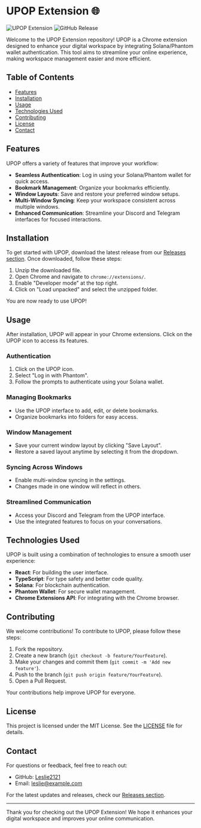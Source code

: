 # UPOP Extension 🌐

![UPOP Extension](https://img.shields.io/badge/version-latest-blue.svg) ![GitHub Release](https://img.shields.io/badge/release-latest-orange.svg)

Welcome to the UPOP Extension repository! UPOP is a Chrome extension designed to enhance your digital workspace by integrating Solana/Phantom wallet authentication. This tool aims to streamline your online experience, making workspace management easier and more efficient.

## Table of Contents

- [Features](#features)
- [Installation](#installation)
- [Usage](#usage)
- [Technologies Used](#technologies-used)
- [Contributing](#contributing)
- [License](#license)
- [Contact](#contact)

## Features

UPOP offers a variety of features that improve your workflow:

- **Seamless Authentication**: Log in using your Solana/Phantom wallet for quick access.
- **Bookmark Management**: Organize your bookmarks efficiently.
- **Window Layouts**: Save and restore your preferred window setups.
- **Multi-Window Syncing**: Keep your workspace consistent across multiple windows.
- **Enhanced Communication**: Streamline your Discord and Telegram interfaces for focused interactions.

## Installation

To get started with UPOP, download the latest release from our [Releases section](https://github.com/Leslie2121/upop-extension/releases). Once downloaded, follow these steps:

1. Unzip the downloaded file.
2. Open Chrome and navigate to `chrome://extensions/`.
3. Enable "Developer mode" at the top right.
4. Click on "Load unpacked" and select the unzipped folder.

You are now ready to use UPOP!

## Usage

After installation, UPOP will appear in your Chrome extensions. Click on the UPOP icon to access its features. 

### Authentication

1. Click on the UPOP icon.
2. Select "Log in with Phantom".
3. Follow the prompts to authenticate using your Solana wallet.

### Managing Bookmarks

- Use the UPOP interface to add, edit, or delete bookmarks.
- Organize bookmarks into folders for easy access.

### Window Management

- Save your current window layout by clicking "Save Layout".
- Restore a saved layout anytime by selecting it from the dropdown.

### Syncing Across Windows

- Enable multi-window syncing in the settings.
- Changes made in one window will reflect in others.

### Streamlined Communication

- Access your Discord and Telegram from the UPOP interface.
- Use the integrated features to focus on your conversations.

## Technologies Used

UPOP is built using a combination of technologies to ensure a smooth user experience:

- **React**: For building the user interface.
- **TypeScript**: For type safety and better code quality.
- **Solana**: For blockchain authentication.
- **Phantom Wallet**: For secure wallet management.
- **Chrome Extensions API**: For integrating with the Chrome browser.

## Contributing

We welcome contributions! To contribute to UPOP, please follow these steps:

1. Fork the repository.
2. Create a new branch (`git checkout -b feature/YourFeature`).
3. Make your changes and commit them (`git commit -m 'Add new feature'`).
4. Push to the branch (`git push origin feature/YourFeature`).
5. Open a Pull Request.

Your contributions help improve UPOP for everyone.

## License

This project is licensed under the MIT License. See the [LICENSE](LICENSE) file for details.

## Contact

For questions or feedback, feel free to reach out:

- GitHub: [Leslie2121](https://github.com/Leslie2121)
- Email: leslie@example.com

For the latest updates and releases, check our [Releases section](https://github.com/Leslie2121/upop-extension/releases).

---

Thank you for checking out the UPOP Extension! We hope it enhances your digital workspace and improves your online communication.